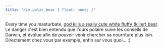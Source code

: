 ```yaml
---
title: "div.polar_bear { float: none; }"
---
```


Every time you masturbate, [god kills a really cute white fluffy (killer)
bear](http://science.slashdot.org/article.pl?sid=05/12/18/079222&from=rss). Le
danger c'est bien entendu que l'ours polaire suive les conseils de Darwin, et
évolue afin de pouvoir venir chercher sa nourriture plus loin. Directement
chez vous par exemple, enfin sur vous quoi... :)

